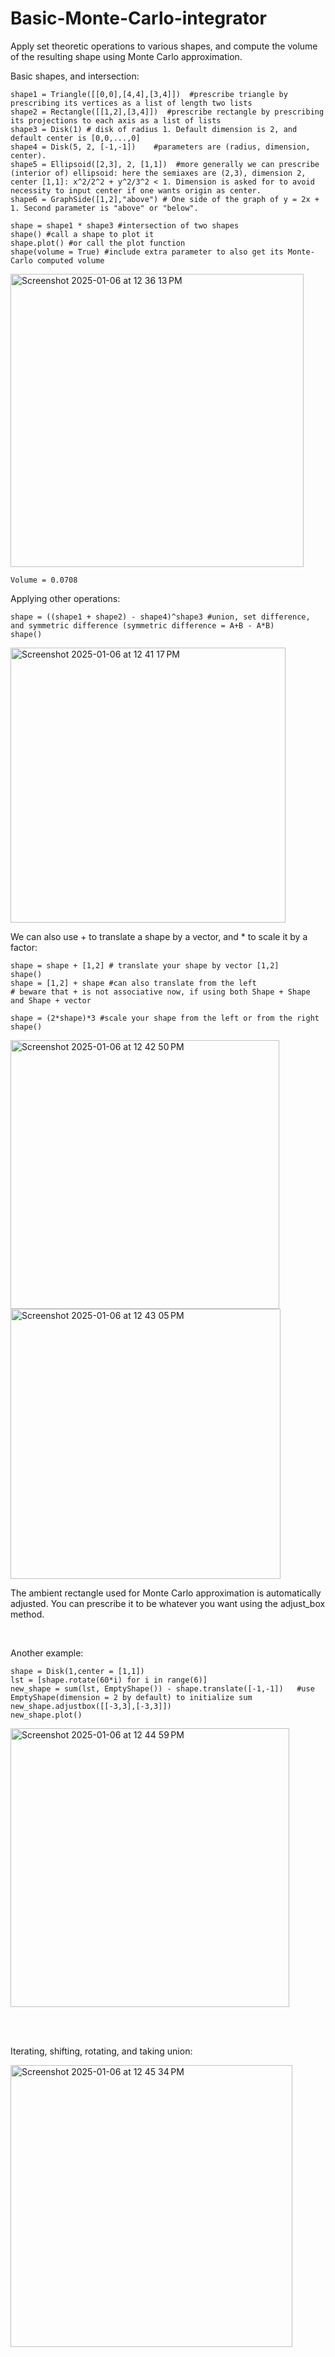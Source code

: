 # Basic-Monte-Carlo-integrator
Apply set theoretic operations to various shapes, and compute the volume of the resulting shape using Monte Carlo approximation.

Basic shapes, and intersection:
```
shape1 = Triangle([[0,0],[4,4],[3,4]])  #prescribe triangle by prescribing its vertices as a list of length two lists
shape2 = Rectangle([[1,2],[3,4]])  #prescribe rectangle by prescribing its projections to each axis as a list of lists
shape3 = Disk(1) # disk of radius 1. Default dimension is 2, and default center is [0,0,...,0]
shape4 = Disk(5, 2, [-1,-1])    #parameters are (radius, dimension, center). 
shape5 = Ellipsoid([2,3], 2, [1,1])  #more generally we can prescribe (interior of) ellipsoid: here the semiaxes are (2,3), dimension 2, center [1,1]: x^2/2^2 + y^2/3^2 < 1. Dimension is asked for to avoid necessity to input center if one wants origin as center.
shape6 = GraphSide([1,2],"above") # One side of the graph of y = 2x + 1. Second parameter is "above" or "below".

shape = shape1 * shape3 #intersection of two shapes
shape() #call a shape to plot it
shape.plot() #or call the plot function
shape(volume = True) #include extra parameter to also get its Monte-Carlo computed volume
```


<img width="469" alt="Screenshot 2025-01-06 at 12 36 13 PM" src="https://github.com/user-attachments/assets/04dfcb88-b848-45f1-a896-0281238b53af" />

```
Volume = 0.0708
```

Applying other operations:

```
shape = ((shape1 + shape2) - shape4)^shape3 #union, set difference, and symmetric difference (symmetric difference = A+B - A*B)
shape()
```

<img width="440" alt="Screenshot 2025-01-06 at 12 41 17 PM" src="https://github.com/user-attachments/assets/88618cc1-8a91-4f08-ac0b-417d3d023ecb" />


We can also use + to translate a shape by a vector, and * to scale it by a factor:

```
shape = shape + [1,2] # translate your shape by vector [1,2]
shape()
shape = [1,2] + shape #can also translate from the left
# beware that + is not associative now, if using both Shape + Shape and Shape + vector

shape = (2*shape)*3 #scale your shape from the left or from the right
shape()
```

<img width="430" alt="Screenshot 2025-01-06 at 12 42 50 PM" src="https://github.com/user-attachments/assets/8acd1e31-c158-4e39-86fb-b8cd1387c358" />

<img width="432" alt="Screenshot 2025-01-06 at 12 43 05 PM" src="https://github.com/user-attachments/assets/84c22b94-dc5b-4551-b336-29aa1c6734b0" />

The ambient rectangle used for Monte Carlo approximation is automatically adjusted. You can prescribe it to be whatever you want using the adjust_box method.


<br>  

Another example:

```
shape = Disk(1,center = [1,1])
lst = [shape.rotate(60*i) for i in range(6)]
new_shape = sum(lst, EmptyShape()) - shape.translate([-1,-1])   #use EmptyShape(dimension = 2 by default) to initialize sum
new_shape.adjustbox([[-3,3],[-3,3]])
new_shape.plot()
```

<img width="446" alt="Screenshot 2025-01-06 at 12 44 59 PM" src="https://github.com/user-attachments/assets/8ee42f72-b808-432c-9a1c-e31e5bcd48c9" />

<br> <br>

Iterating, shifting, rotating, and taking union:

<img width="451" alt="Screenshot 2025-01-06 at 12 45 34 PM" src="https://github.com/user-attachments/assets/0d8a4982-18e2-4fe4-a103-ac52146d090c" />






